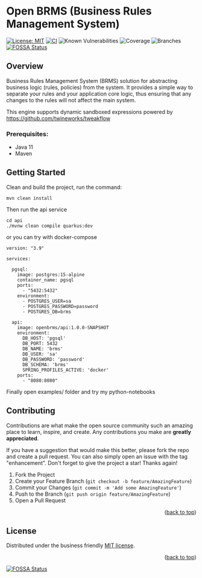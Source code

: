 <a name="readme-top"></a>
# Open BRMS (Business Rules Management System)

[![License: MIT](https://img.shields.io/badge/License-MIT-yellow.svg)](https://opensource.org/licenses/MIT)
[![CI](https://github.com/openbrms/openbrms/actions/workflows/maven.yml/badge.svg)](https://github.com/openbrms/openbrms/actions/workflows/maven.yml)
![Known Vulnerabilities](https://snyk.io/test/github/openbrms/openbrms/badge.svg)
![Coverage](.github/badges/jacoco.svg)
![Branches](.github/badges/branches.svg)
[![FOSSA Status](https://app.fossa.com/api/projects/git%2Bgithub.com%2Fopenbrms%2Fopenbrms.svg?type=shield)](https://app.fossa.com/projects/git%2Bgithub.com%2Fopenbrms%2Fopenbrms?ref=badge_shield)

## Overview

Business Rules Management System (BRMS) solution for abstracting business logic (rules, policies) from the system.
It provides a simple way to separate your rules and your application core logic,
thus ensuring that any changes to the rules will not affect the main system.

This engine supports dynamic sandboxed expressions powered by https://github.com/twineworks/tweakflow

### Prerequisites:

* Java 11
* Maven

## Getting Started

Clean and build the project, run the command:
```shell
mvn clean install
```

Then run the api service
```shell
cd api
./mvnw clean compile quarkus:dev
```

or you can try with docker-compose
```shell
version: "3.9"

services:

  pgsql:
    image: postgres:15-alpine
    container_name: pgsql
    ports:
      - "5432:5432"
    environment:
      - POSTGRES_USER=sa
      - POSTGRES_PASSWORD=password
      - POSTGRES_DB=brms

  api:
    image: openbrms/api:1.0.0-SNAPSHOT
    environment:
      DB_HOST: 'pgsql'
      DB_PORT: 5432
      DB_NAME: 'brms'
      DB_USER: 'sa'
      DB_PASSWORD: 'password'
      DB_SCHEMA: 'brms'
      SPRING_PROFILES_ACTIVE: 'docker'
    ports:
      - "8080:8080"
```

Finally open examples/ folder and try my python-notebooks


<!-- CONTRIBUTING -->
## Contributing

Contributions are what make the open source community such an amazing place to learn, inspire, and create. Any contributions you make are **greatly appreciated**.

If you have a suggestion that would make this better, please fork the repo and create a pull request. You can also simply open an issue with the tag "enhancement".
Don't forget to give the project a star! Thanks again!

1. Fork the Project
2. Create your Feature Branch (`git checkout -b feature/AmazingFeature`)
3. Commit your Changes (`git commit -m 'Add some AmazingFeature'`)
4. Push to the Branch (`git push origin feature/AmazingFeature`)
5. Open a Pull Request

<p align="right">(<a href="#readme-top">back to top</a>)</p>



<!-- LICENSE -->
## License
Distributed under the business friendly [MIT license](https://opensource.org/licenses/MIT).

<p align="right">(<a href="#readme-top">back to top</a>)</p>



[![FOSSA Status](https://app.fossa.com/api/projects/git%2Bgithub.com%2Fopenbrms%2Fopenbrms.svg?type=large)](https://app.fossa.com/projects/git%2Bgithub.com%2Fopenbrms%2Fopenbrms?ref=badge_large)